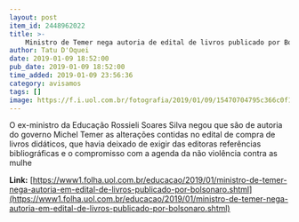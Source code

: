 ```yaml
---
layout: post
item_id: 2448962022
title: >-
    Ministro de Temer nega autoria de edital de livros publicado por Bolsonaro
author: Tatu D'Oquei
date: 2019-01-09 18:52:00
pub_date: 2019-01-09 18:52:00
time_added: 2019-01-09 23:56:36
category: avisamos
tags: []
image: https://f.i.uol.com.br/fotografia/2019/01/09/15470704795c366c0f1bb0b_1547070479_3x2_rt.jpg
---
```


O ex-ministro da Educação Rossieli Soares Silva negou que são de autoria do governo Michel Temer as alterações contidas no edital de compra de livros didáticos, que havia deixado de exigir das editoras referências bibliográficas e o compromisso com a agenda da não violência contra as mulhe

**Link:** [https://www1.folha.uol.com.br/educacao/2019/01/ministro-de-temer-nega-autoria-em-edital-de-livros-publicado-por-bolsonaro.shtml](https://www1.folha.uol.com.br/educacao/2019/01/ministro-de-temer-nega-autoria-em-edital-de-livros-publicado-por-bolsonaro.shtml)

